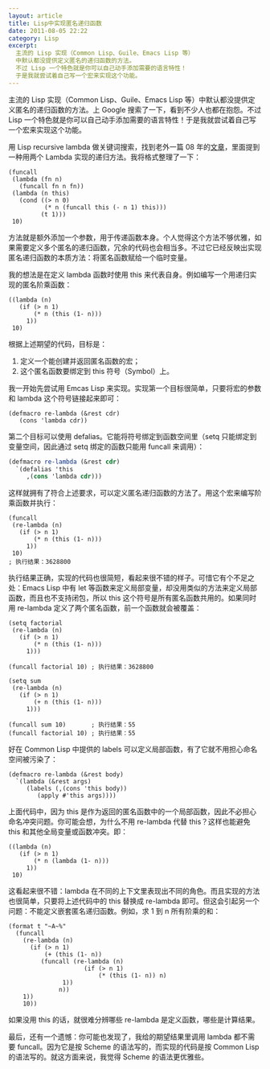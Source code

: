 ```yaml
---
layout: article
title: Lisp中实现匿名递归函数
date: 2011-08-05 22:22
category: Lisp
excerpt:
  主流的 Lisp 实现（Common Lisp、Guile、Emacs Lisp 等）
  中默认都没提供定义匿名的递归函数的方法。
  不过 Lisp 一个特色就是你可以自己动手添加需要的语言特性！
  于是我就尝试着自己写一个宏来实现这个功能。
---
```


主流的 Lisp 实现（Common Lisp、Guile、Emacs Lisp 等）中默认都没提供定义匿名的递归函数的方法。上 Google 搜索了一下，看到不少人也都在抱怨。不过 Lisp 一个特色就是你可以自己动手添加需要的语言特性！于是我就尝试着自己写一个宏来实现这个功能。

用 Lisp recursive lambda 做关键词搜索，找到老外一篇 08 年的[文章](http://ewger.blogspot.com/2008/03/recursive-lambda-factorial-in-lisp.html)，里面提到一种用两个 Lambda 实现的递归方法。我将格式整理了一下：

```common-lisp
(funcall
 (lambda (fn n)
   (funcall fn n fn))
 (lambda (n this)
   (cond ((> n 0)
          (* n (funcall this (- n 1) this)))
         (t 1)))
 10)
```

方法就是额外添加一个参数，用于传递函数本身。个人觉得这个方法不够优雅，如果需要定义多个匿名的递归函数，冗余的代码也会相当多。不过它已经反映出实现匿名递归函数的本质方法：将匿名函数赋给一个临时变量。

我的想法是在定义 lambda 函数时使用 this 来代表自身。例如编写一个用递归实现的匿名阶乘函数：

```common-lisp
((lambda (n)
   (if (> n 1)
       (* n (this (1- n)))
     1))
 10)
```

根据上述期望的代码，目标是：

1. 定义一个能创建并返回匿名函数的宏；
1. 这个匿名函数要绑定到 this 符号（Symbol）上。

我一开始先尝试用 Emcas Lisp 来实现。实现第一个目标很简单，只要将宏的参数和 lambda 这个符号链接起来即可：

```common-lisp
(defmacro re-lambda (&rest cdr)
   (cons 'lambda cdr))
```

第二个目标可以使用 defalias。它能将符号绑定到函数空间里（setq 只能绑定到变量空间，因此通过 setq 绑定的函数只能用 funcall 来调用）：

```scheme
(defmacro re-lambda (&rest cdr)
  `(defalias 'this
     ,(cons 'lambda cdr)))
```

这样就拥有了符合上述要求，可以定义匿名递归函数的方法了。用这个宏来编写阶乘函数并执行：

```common-lisp
(funcall
 (re-lambda (n)
   (if (> n 1)
       (* n (this (1- n)))
     1))
 10)
; 执行结果：3628800
```

执行结果正确，实现的代码也很简短，看起来很不错的样子。可惜它有个不足之处：Emacs Lisp 中有 let 等函数来定义局部变量，却没用类似的方法来定义局部函数，而且也不支持闭包，所以 this 这个符号是所有匿名函数共用的。如果同时用 re-lambda 定义了两个匿名函数，前一个函数就会被覆盖：

```common-lisp
(setq factorial
 (re-lambda (n)
   (if (> n 1)
       (* n (this (1- n)))
     1)))

(funcall factorial 10) ; 执行结果：3628800

(setq sum
 (re-lambda (n)
   (if (> n 1)
       (+ n (this (1- n)))
     1)))

(funcall sum 10)       ; 执行结果：55
(funcall factorial 10) ; 执行结果：55
```

好在 Common Lisp 中提供的 labels 可以定义局部函数，有了它就不用担心命名空间被污染了：

```common-lisp
(defmacro re-lambda (&rest body)
  `(lambda (&rest args)
     (labels (,(cons 'this body))
        (apply #'this args))))
```

上面代码中，因为 this 是作为返回的匿名函数中的一个局部函数，因此不必担心命名冲突问题。你可能会想，为什么不用 re-lambda 代替 this？这样也能避免 this 和其他全局变量或函数冲突。即：

```common-lisp
((lambda (n)
   (if (> n 1)
       (* n (lambda (1- n)))
     1))
 10)
```

这看起来很不错：lambda 在不同的上下文里表现出不同的角色。而且实现的方法也很简单，只要将上述代码中的 this 替换成 re-lambda 即可。但这会引起另一个问题：不能定义嵌套匿名递归函数。例如，求 1 到 n 所有阶乘的和：

```common-lisp
(format t "~A~%"
  (funcall
    (re-lambda (n)
      (if (> n 1)
          (+ (this (1- n))
	     (funcall (re-lambda (n)
	                 (if (> n 1)
	                     (* (this (1- n)) n)
			   1))
		      n))
	1))
    10))
```

如果没用 this 的话，就很难分辨哪些 re-lambda 是定义函数，哪些是计算结果。

最后，还有一个遗憾：你可能也发现了，我给的期望结果里调用 lambda 都不需要 funcall。因为它是按 Scheme 的语法写的，而实现的代码是按 Common Lisp 的语法写的。就这方面来说，我觉得 Scheme 的语法更优雅些。
